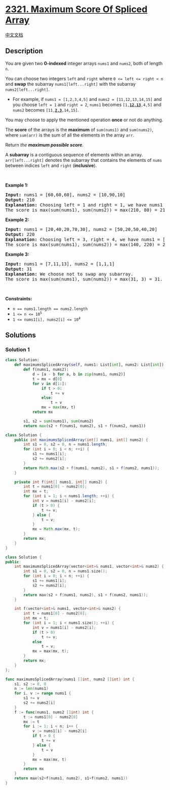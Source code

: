 # [2321. Maximum Score Of Spliced Array](https://leetcode.com/problems/maximum-score-of-spliced-array)

[中文文档](./solution/2300-2399/2321.Maximum%20Score%20Of%20Spliced%20Array/README.md)

<!-- tags:Array,Dynamic Programming -->

## Description

<p>You are given two <strong>0-indexed</strong> integer arrays <code>nums1</code> and <code>nums2</code>, both of length <code>n</code>.</p>

<p>You can choose two integers <code>left</code> and <code>right</code> where <code>0 &lt;= left &lt;= right &lt; n</code> and <strong>swap</strong> the subarray <code>nums1[left...right]</code> with the subarray <code>nums2[left...right]</code>.</p>

<ul>
	<li>For example, if <code>nums1 = [1,2,3,4,5]</code> and <code>nums2 = [11,12,13,14,15]</code> and you choose <code>left = 1</code> and <code>right = 2</code>, <code>nums1</code> becomes <code>[1,<strong><u>12,13</u></strong>,4,5]</code> and <code>nums2</code> becomes <code>[11,<strong><u>2,3</u></strong>,14,15]</code>.</li>
</ul>

<p>You may choose to apply the mentioned operation <strong>once</strong> or not do anything.</p>

<p>The <strong>score</strong> of the arrays is the <strong>maximum</strong> of <code>sum(nums1)</code> and <code>sum(nums2)</code>, where <code>sum(arr)</code> is the sum of all the elements in the array <code>arr</code>.</p>

<p>Return <em>the <strong>maximum possible score</strong></em>.</p>

<p>A <strong>subarray</strong> is a contiguous sequence of elements within an array. <code>arr[left...right]</code> denotes the subarray that contains the elements of <code>nums</code> between indices <code>left</code> and <code>right</code> (<strong>inclusive</strong>).</p>

<p>&nbsp;</p>
<p><strong class="example">Example 1:</strong></p>

<pre>
<strong>Input:</strong> nums1 = [60,60,60], nums2 = [10,90,10]
<strong>Output:</strong> 210
<strong>Explanation:</strong> Choosing left = 1 and right = 1, we have nums1 = [60,<u><strong>90</strong></u>,60] and nums2 = [10,<u><strong>60</strong></u>,10].
The score is max(sum(nums1), sum(nums2)) = max(210, 80) = 210.</pre>

<p><strong class="example">Example 2:</strong></p>

<pre>
<strong>Input:</strong> nums1 = [20,40,20,70,30], nums2 = [50,20,50,40,20]
<strong>Output:</strong> 220
<strong>Explanation:</strong> Choosing left = 3, right = 4, we have nums1 = [20,40,20,<u><strong>40,20</strong></u>] and nums2 = [50,20,50,<u><strong>70,30</strong></u>].
The score is max(sum(nums1), sum(nums2)) = max(140, 220) = 220.
</pre>

<p><strong class="example">Example 3:</strong></p>

<pre>
<strong>Input:</strong> nums1 = [7,11,13], nums2 = [1,1,1]
<strong>Output:</strong> 31
<strong>Explanation:</strong> We choose not to swap any subarray.
The score is max(sum(nums1), sum(nums2)) = max(31, 3) = 31.
</pre>

<p>&nbsp;</p>
<p><strong>Constraints:</strong></p>

<ul>
	<li><code>n == nums1.length == nums2.length</code></li>
	<li><code>1 &lt;= n &lt;= 10<sup>5</sup></code></li>
	<li><code>1 &lt;= nums1[i], nums2[i] &lt;= 10<sup>4</sup></code></li>
</ul>

## Solutions

### Solution 1

<!-- tabs:start -->

```python
class Solution:
    def maximumsSplicedArray(self, nums1: List[int], nums2: List[int]) -> int:
        def f(nums1, nums2):
            d = [a - b for a, b in zip(nums1, nums2)]
            t = mx = d[0]
            for v in d[1:]:
                if t > 0:
                    t += v
                else:
                    t = v
                mx = max(mx, t)
            return mx

        s1, s2 = sum(nums1), sum(nums2)
        return max(s2 + f(nums1, nums2), s1 + f(nums2, nums1))
```

```java
class Solution {
    public int maximumsSplicedArray(int[] nums1, int[] nums2) {
        int s1 = 0, s2 = 0, n = nums1.length;
        for (int i = 0; i < n; ++i) {
            s1 += nums1[i];
            s2 += nums2[i];
        }
        return Math.max(s2 + f(nums1, nums2), s1 + f(nums2, nums1));
    }

    private int f(int[] nums1, int[] nums2) {
        int t = nums1[0] - nums2[0];
        int mx = t;
        for (int i = 1; i < nums1.length; ++i) {
            int v = nums1[i] - nums2[i];
            if (t > 0) {
                t += v;
            } else {
                t = v;
            }
            mx = Math.max(mx, t);
        }
        return mx;
    }
}
```

```cpp
class Solution {
public:
    int maximumsSplicedArray(vector<int>& nums1, vector<int>& nums2) {
        int s1 = 0, s2 = 0, n = nums1.size();
        for (int i = 0; i < n; ++i) {
            s1 += nums1[i];
            s2 += nums2[i];
        }
        return max(s2 + f(nums1, nums2), s1 + f(nums2, nums1));
    }

    int f(vector<int>& nums1, vector<int>& nums2) {
        int t = nums1[0] - nums2[0];
        int mx = t;
        for (int i = 1; i < nums1.size(); ++i) {
            int v = nums1[i] - nums2[i];
            if (t > 0)
                t += v;
            else
                t = v;
            mx = max(mx, t);
        }
        return mx;
    }
};
```

```go
func maximumsSplicedArray(nums1 []int, nums2 []int) int {
	s1, s2 := 0, 0
	n := len(nums1)
	for i, v := range nums1 {
		s1 += v
		s2 += nums2[i]
	}
	f := func(nums1, nums2 []int) int {
		t := nums1[0] - nums2[0]
		mx := t
		for i := 1; i < n; i++ {
			v := nums1[i] - nums2[i]
			if t > 0 {
				t += v
			} else {
				t = v
			}
			mx = max(mx, t)
		}
		return mx
	}
	return max(s2+f(nums1, nums2), s1+f(nums2, nums1))
}
```

<!-- tabs:end -->

<!-- end -->
